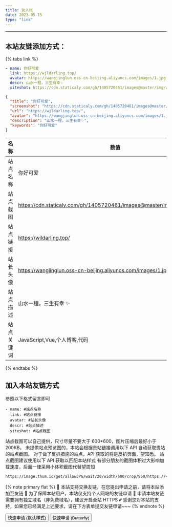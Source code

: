 ```yaml
---
title: 友人帐
date: 2023-05-15
type: "link"
---
```


---

## 本站友链添加方式：

{% tabs link %}

<!-- tab 🙋 butterfly-💭candy -->

```yml
- name: 你好可爱
  link: https://wjldarling.top/
  avatar: https://wangjinglun.oss-cn-beijing.aliyuncs.com/images/1.jpg
  descr: 山水一程，三生有幸✨
  siteshot: https://cdn.staticaly.com/gh/1405720461/images@master/img/wjldarling.webp
```

<!-- endtab -->

<!-- tab 🥗Volantis -->

```JSON
{
  "title": "你好可爱",
  "screenshot": "https://cdn.staticaly.com/gh/1405720461/images@master/img/wjldarling.webp",
  "url": "https://wjldarling.top/",
  "avatar": "https://wangjinglun.oss-cn-beijing.aliyuncs.com/images/1.jpg",
  "description": "山水一程，三生有幸✨",
  "keywords": "你好可爱"
}
```

<!-- endtab -->

<!-- tab 🌴General -->

| 名称       | 数值                                                                      |
| ---------- | ------------------------------------------------------------------------- |
| 站点名称   | 你好可爱                                                                  |
| 站点截图   | https://cdn.staticaly.com/gh/1405720461/images@master/img/wjldarling.webp |
| 站点链接   | https://wjldarling.top/                                                   |
| 站长头像   | https://wangjinglun.oss-cn-beijing.aliyuncs.com/images/1.jpg              |
| 站点描述   | 山水一程，三生有幸 ✨                                                     |
| 站点关键词 | JavaScript,Vue,个人博客,代码                                              |

<!-- endtab -->

{% endtabs %}

## 加入本站友链方式

参照以下格式留言即可

```YML
- name: #站点名称
  link: #站点链接
  avatar: #站长头像
  descr: #站点描述
  siteshot: #站点截图
```

站点截图可以自己提供，尺寸尽量不要大于 600\*600，图片压缩后最好小于 200KB。
未提供站点预览图的，本站会根据贵站链接调用以下 API 自动获取贵站的站点截图。
对于做了反扒措施的站点，API 获取的将是反扒页面，望知悉。
站点截图建议使用以下 API 获取以匹配本站样式
有部分朋友的截图体积过大影响加载速度，后面一律采用小体积截图代替望周知

```Markdown
https://image.thum.io/get/allowJPG/wait/20/width/600/crop/950/https://<你的域名>/
```

{% note primary flat %}
🎉 本站支持交换友链，在您提出申请之前，请将本站添加至友链
🥗 为了保障本站用户，本站仅支持个人网站的友链申请
🍧 申请本站友链需要拥有独立域名（非免费域名），建议开启全站 HTTPS
💕 感谢您对本站的支持，如果您已经满足上述要求，请在下方表单提交友链申请~~~
{% endnote %}

<div class="addBtn"><button onclick="leonus.linkCom()"><i class="fa-solid fa-circle-plus"></i>快速申请 (默认样式)</button> <button onclick="leonus.linkCom(&quot;bf&quot;)"><i class="fa-solid fa-circle-plus"></i>快速申请 (Butterfly)</button></div>
<link rel="stylesheet" href="/css/kslink.css">
<script src="/js/kslink.js"></script>
